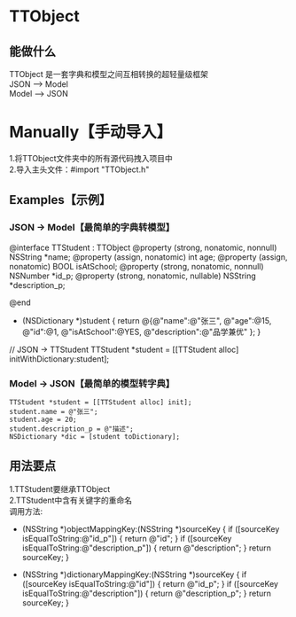 # TTObject
## 能做什么 <br>
TTObject 是一套字典和模型之间互相转换的超轻量级框架 </br>
JSON --> Model </br>
Model --> JSON </br>  
# Manually【手动导入】 </br>
1.将TTObject文件夹中的所有源代码拽入项目中 </br>
2.导入主头文件：#import "TTObject.h"
## Examples【示例】
### JSON -> Model【最简单的字典转模型】

@interface TTStudent : TTObject
@property (strong, nonatomic, nonnull) NSString *name;
@property (assign, nonatomic) int age;
@property (assign, nonatomic) BOOL isAtSchool;
@property (strong, nonatomic, nonnull) NSNumber *id_p;
@property (strong, nonatomic, nullable) NSString *description_p;

@end


+ (NSDictionary *)student {
    return @{@"name":@"张三",
             @"age":@15,
             @"id":@1,
             @"isAtSchool":@YES,
             @"description":@"品学兼优"
             };
}

// JSON -> TTStudent
    TTStudent *student = [[TTStudent alloc] initWithDictionary:student];

### Model -> JSON【最简单的模型转字典】
    TTStudent *student = [[TTStudent alloc] init];
    student.name = @"张三";
    student.age = 20;
    student.description_p = @"描述";
    NSDictionary *dic = [student toDictionary];
    
  ## 用法要点 <br>
  1.TTStudent要继承TTObject  </br>
  2.TTStudent中含有关键字的重命名</br>
  调用方法: </br>
  - (NSString *)objectMappingKey:(NSString *)sourceKey {
    if ([sourceKey isEqualToString:@"id_p"]) {
        return @"id";
    }
    if ([sourceKey isEqualToString:@"description_p"]) {
        return @"description";
    }
    return sourceKey;
}

- (NSString *)dictionaryMappingKey:(NSString *)sourceKey {
    if ([sourceKey isEqualToString:@"id"]) {
        return @"id_p";
    }
    if ([sourceKey isEqualToString:@"description"]) {
        return @"description_p";
    }
    return sourceKey;
}



  
  
    
    
